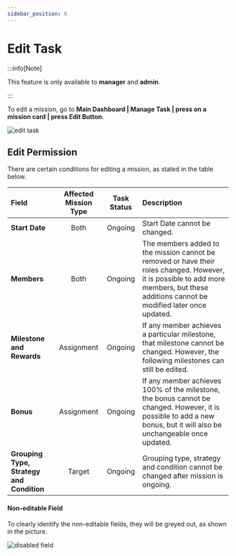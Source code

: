```yaml
---
sidebar_position: 6
---
```


# Edit Task

:::info[Note]

This feature is only available to **manager** and **admin**.

:::

To edit a mission, go to **Main Dashboard | Manage Task | press on a mission card | press Edit Button**. 

![edit task](../../../../../static/img/integration/vision/mi_creation/e-1.png)

## Edit Permission

There are certain conditions for editing a mission, as stated in the table below.

| Field                     | Affected Mission Type | Task Status | Description                                        |
|:--------------------------|:---------------------:|:-----------:|:---------------------------------------------------|
| **Start Date**            | Both                  | Ongoing     | Start Date cannot be changed.                      |
| **Members**               | Both                  | Ongoing     | The members added to the mission cannot be removed or have their roles changed. However, it is possible to add more members, but these additions cannot be modified later once updated. |
| **Milestone and Rewards** | Assignment            | Ongoing     | If any member achieves a particular milestone, that milestone cannot be changed. However, the following milestones can still be edited. |
| **Bonus**                 | Assignment            | Ongoing     | If any member achieves 100% of the milestone, the bonus cannot be changed. However, it is possible to add a new bonus, but it will also be unchangeable once updated.  |
| **Grouping Type, Strategy and Condition**| Target                | Ongoing     | Grouping type, strategy and condition cannot be changed after mission is ongoing. |

#### Non-editable Field

To clearly identify the non-editable fields, they will be greyed out, as shown in the picture.

![disabled field](../../../../../static/img/integration/vision/mi_creation/e-payment.png)